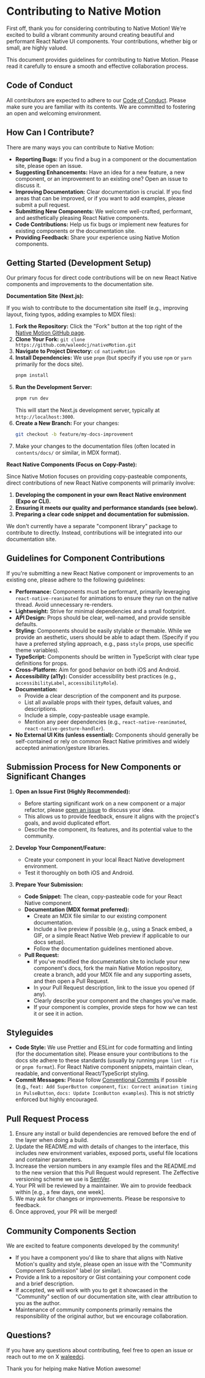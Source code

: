 # Contributing to Native Motion

First off, thank you for considering contributing to Native Motion! We're excited to build a vibrant community around creating beautiful and performant React Native UI components. Your contributions, whether big or small, are highly valued.

This document provides guidelines for contributing to Native Motion. Please read it carefully to ensure a smooth and effective collaboration process.

## Code of Conduct

All contributors are expected to adhere to our [Code of Conduct](CODE_OF_CONDUCT.md). Please make sure you are familiar with its contents. We are committed to fostering an open and welcoming environment.

## How Can I Contribute?

There are many ways you can contribute to Native Motion:

*   **Reporting Bugs:** If you find a bug in a component or the documentation site, please open an issue.
*   **Suggesting Enhancements:** Have an idea for a new feature, a new component, or an improvement to an existing one? Open an issue to discuss it.
*   **Improving Documentation:** Clear documentation is crucial. If you find areas that can be improved, or if you want to add examples, please submit a pull request.
*   **Submitting New Components:** We welcome well-crafted, performant, and aesthetically pleasing React Native components.
*   **Code Contributions:** Help us fix bugs or implement new features for existing components or the documentation site.
*   **Providing Feedback:** Share your experience using Native Motion components.

## Getting Started (Development Setup)

Our primary focus for direct code contributions will be on new React Native components and improvements to the documentation site.

**Documentation Site (Next.js):**

If you wish to contribute to the documentation site itself (e.g., improving layout, fixing typos, adding examples to MDX files):

1.  **Fork the Repository:** Click the "Fork" button at the top right of the [Native Motion GitHub page](https://github.com/waleedcj/nativeMotion).
2.  **Clone Your Fork:** `git clone https://github.com/waleedcj/nativeMotion.git`
3.  **Navigate to Project Directory:** `cd nativeMotion`
4.  **Install Dependencies:** We use `pnpm` (but specify if you use `npm` or `yarn` primarily for the docs site).
    ```bash
    pnpm install
    ```
5.  **Run the Development Server:**
    ```bash
    pnpm run dev
    ```
    This will start the Next.js development server, typically at `http://localhost:3000`.
6.  **Create a New Branch:** For your changes:
    ```bash
    git checkout -b feature/my-docs-improvement
    ```
7.  Make your changes to the documentation files (often located in `contents/docs/` or similar, in MDX format).

**React Native Components (Focus on Copy-Paste):**

Since Native Motion focuses on providing copy-pasteable components, direct contributions of new React Native components will primarily involve:

1.  **Developing the component in your own React Native environment (Expo or CLI).**
2.  **Ensuring it meets our quality and performance standards (see below).**
3.  **Preparing a clear code snippet and documentation for submission.**

We don't currently have a separate "component library" package to contribute to directly. Instead, contributions will be integrated into our documentation site.

## Guidelines for Component Contributions

If you're submitting a new React Native component or improvements to an existing one, please adhere to the following guidelines:

*   **Performance:** Components must be performant, primarily leveraging `react-native-reanimated` for animations to ensure they run on the native thread. Avoid unnecessary re-renders.
*   **Lightweight:** Strive for minimal dependencies and a small footprint.
*   **API Design:** Props should be clear, well-named, and provide sensible defaults.
*   **Styling:** Components should be easily stylable or themable. While we provide an aesthetic, users should be able to adapt them. (Specify if you have a preferred styling approach, e.g., pass `style` props, use specific theme variables).
*   **TypeScript:** Components should be written in TypeScript with clear type definitions for props.
*   **Cross-Platform:** Aim for good behavior on both iOS and Android.
*   **Accessibility (a11y):** Consider accessibility best practices (e.g., `accessibilityLabel`, `accessibilityRole`).
*   **Documentation:**
    *   Provide a clear description of the component and its purpose.
    *   List all available props with their types, default values, and descriptions.
    *   Include a simple, copy-pasteable usage example.
    *   Mention any peer dependencies (e.g., `react-native-reanimated`, `react-native-gesture-handler`).
*   **No External UI Kits (unless essential):** Components should generally be self-contained or rely on common React Native primitives and widely accepted animation/gesture libraries.

## Submission Process for New Components or Significant Changes

1.  **Open an Issue First (Highly Recommended):**
    *   Before starting significant work on a new component or a major refactor, please [open an issue](https://github.com/waleedcj/nativeMotion/issues/new) to discuss your idea.
    *   This allows us to provide feedback, ensure it aligns with the project's goals, and avoid duplicated effort.
    *   Describe the component, its features, and its potential value to the community.

2.  **Develop Your Component/Feature:**
    *   Create your component in your local React Native development environment.
    *   Test it thoroughly on both iOS and Android.

3.  **Prepare Your Submission:**
    *   **Code Snippet:** The clean, copy-pasteable code for your React Native component.
    *   **Documentation (MDX format preferred):**
        *   Create an MDX file similar to our existing component documentation.
        *   Include a live preview if possible (e.g., using a Snack embed, a GIF, or a simple React Native Web preview if applicable to our docs setup).
        *   Follow the documentation guidelines mentioned above.
    *   **Pull Request:**
        *   If you've modified the documentation site to include your new component's docs, fork the main Native Motion repository, create a branch, add your MDX file and any supporting assets, and then open a Pull Request.
        *   In your Pull Request description, link to the issue you opened (if any).
        *   Clearly describe your component and the changes you've made.
        *   If your component is complex, provide steps for how we can test it or see it in action.

## Styleguides

*   **Code Style:** We use Prettier and ESLint for code formatting and linting (for the documentation site). Please ensure your contributions to the docs site adhere to these standards (usually by running `pnpm lint --fix` or `pnpm format`). For React Native component snippets, maintain clean, readable, and conventional React/TypeScript styling.
*   **Commit Messages:** Please follow [Conventional Commits](https://www.conventionalcommits.org/) if possible (e.g., `feat: Add SuperButton component`, `fix: Correct animation timing in PulseButton`, `docs: Update IconButton examples`). This is not strictly enforced but highly encouraged.

## Pull Request Process

1.  Ensure any install or build dependencies are removed before the end of the layer when doing a build.
2.  Update the README.md with details of changes to the interface, this includes new environment variables, exposed ports, useful file locations and container parameters.
3.  Increase the version numbers in any example files and the README.md to the new version that this Pull Request would represent. The Zeffective versioning scheme we use is [SemVer](http://semver.org/).
4.  Your PR will be reviewed by a maintainer. We aim to provide feedback within [e.g., a few days, one week].
5.  We may ask for changes or improvements. Please be responsive to feedback.
6.  Once approved, your PR will be merged!

## Community Components Section

We are excited to feature components developed by the community!

*   If you have a component you'd like to share that aligns with Native Motion's quality and style, please open an issue with the "Community Component Submission" label (or similar).
*   Provide a link to a repository or Gist containing your component code and a brief description.
*   If accepted, we will work with you to get it showcased in the "Community" section of our documentation site, with clear attribution to you as the author.
*   Maintenance of community components primarily remains the responsibility of the original author, but we encourage collaboration.

## Questions?

If you have any questions about contributing, feel free to open an issue or reach out to me on X [waleedcj](https://x.com/waleed_CJ16).

Thank you for helping make Native Motion awesome!
